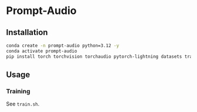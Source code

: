 # Prompt-Audio

## Installation

```bash
conda create -n prompt-audio python=3.12 -y
conda activate prompt-audio
pip install torch torchvision torchaudio pytorch-lightning datasets transformers diffusers sentencepiece librosa soundfile torcheval
```

## Usage

### Training

See `train.sh`.